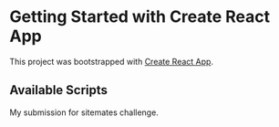 # Getting Started with Create React App

This project was bootstrapped with [Create React App](https://github.com/facebook/create-react-app).

## Available Scripts

My submission for sitemates challenge.